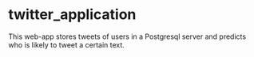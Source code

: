 # twitter_application
This web-app stores tweets of users in a Postgresql server and predicts who is likely to tweet a certain text. 
